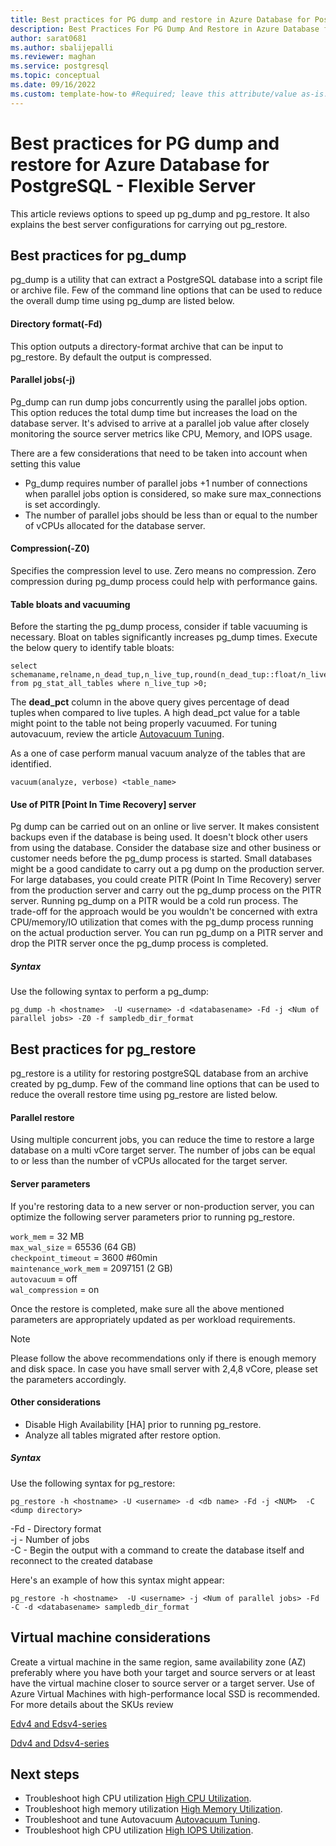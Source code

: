 ```yaml
---
title: Best practices for PG dump and restore in Azure Database for PostgreSQL - Flexible Server
description: Best Practices For PG Dump And Restore in Azure Database for PostgreSQL - Flexible Server 
author: sarat0681
ms.author: sbalijepalli
ms.reviewer: maghan
ms.service: postgresql
ms.topic: conceptual
ms.date: 09/16/2022
ms.custom: template-how-to #Required; leave this attribute/value as-is.
---
```


# Best practices for PG dump and restore for Azure Database for PostgreSQL - Flexible Server

This article reviews options to speed up pg_dump and pg_restore. It also explains the best server configurations for carrying out pg_restore.

## Best practices for pg_dump

pg_dump is a utility that can extract a PostgreSQL database into a script file or archive file. Few of the command line options that can be used to reduce the overall dump time using pg_dump are listed below.

#### Directory format(-Fd)

This option outputs a directory-format archive that can be input to pg_restore. By default the output is compressed.

#### Parallel jobs(-j)

Pg_dump can run dump jobs concurrently using the parallel jobs option. This option reduces the total dump time but increases the load on the database server. It's advised to arrive at a parallel job value after closely monitoring the source server metrics like CPU, Memory, and IOPS usage.

There are a few considerations that need to be taken into account when setting this value
- Pg_dump requires number of parallel jobs +1 number of connections when parallel jobs option is considered, so make sure max_connections is set accordingly.
- The number of parallel jobs should be less than or equal to the number of vCPUs allocated for the database server.

#### Compression(-Z0)

Specifies the compression level to use. Zero means no compression. Zero compression during pg_dump process could help with performance gains.

#### Table bloats and vacuuming

Before the starting the pg_dump process, consider if table vacuuming is necessary. Bloat on tables significantly increases pg_dump times. Execute the below query to identify table bloats:

```
select schemaname,relname,n_dead_tup,n_live_tup,round(n_dead_tup::float/n_live_tup::float*100) dead_pct,autovacuum_count,last_vacuum,last_autovacuum,last_autoanalyze,last_analyze from pg_stat_all_tables where n_live_tup >0;
```

The **dead_pct** column in the above query gives percentage of dead tuples when compared to live tuples. A high dead_pct value for a table might point to the table not being properly vacuumed. For tuning autovacuum, review the article [Autovacuum Tuning](./how-to-autovacuum-tuning.md).


As a one of case perform manual vacuum analyze of the tables that are identified.

```
vacuum(analyze, verbose) <table_name> 
```

#### Use of PITR [Point In Time Recovery] server

Pg dump can be carried out on an online or live server. It makes consistent backups even if the database is being used. It doesn't block other users from using the database. Consider the database size and other business or customer needs before the pg_dump process is started. Small databases might be a good candidate to carry out a pg dump on the production server. For large databases, you could create PITR (Point In Time Recovery) server from the production server and carry out the pg_dump process on the PITR server. Running pg_dump on a PITR would be a cold run process. The trade-off for the approach would be you wouldn't be concerned with extra CPU/memory/IO utilization that comes with the pg_dump process running on the actual production server. You can run pg_dump on a PITR server and drop the PITR server once the pg_dump process is completed.

##### Syntax

Use the following syntax to perform a pg_dump:

`pg_dump -h <hostname>  -U <username> -d <databasename> -Fd -j <Num of parallel jobs> -Z0 -f sampledb_dir_format`


## Best practices for pg_restore

pg_restore is a utility for restoring postgreSQL database from an archive created by pg_dump. Few of the command line options that can be used to reduce the overall restore time using pg_restore are listed below.

#### Parallel restore

Using multiple concurrent jobs, you can reduce the time to restore a large database on a multi vCore target server. The number of jobs can be equal to or less than the number of vCPUs allocated for the target server.

#### Server parameters

If you're restoring data to a new server or non-production server, you can optimize the following server parameters prior to running pg_restore.

`work_mem` = 32 MB   
`max_wal_size` = 65536 (64 GB)     
`checkpoint_timeout` = 3600 #60min     
`maintenance_work_mem` = 2097151 (2 GB)   
`autovacuum` = off   
`wal_compression` = on   

Once the restore is completed, make sure all the above mentioned parameters are appropriately updated as per workload requirements.

> [!NOTE]
> Please follow the above recommendations only if there is enough memory and disk space. In case you have small server with 2,4,8 vCore, please set the parameters accordingly.

#### Other considerations

- Disable High Availability [HA] prior to running pg_restore.
- Analyze all tables migrated after restore option.

##### Syntax

Use the following syntax for pg_restore:

`pg_restore -h <hostname> -U <username> -d <db name> -Fd -j <NUM>  -C  <dump directory>`

-Fd - Directory format   
-j - Number of jobs   
-C - Begin the output with a command to create the database itself and reconnect to the created database     

Here's an example of how this syntax might appear:

`pg_restore -h <hostname>  -U <username> -j <Num of parallel jobs> -Fd -C -d <databasename> sampledb_dir_format`

## Virtual machine considerations

Create a virtual machine in the same region, same availability zone (AZ) preferably where you have both your target and source servers or at least have the virtual machine closer to source server or a target server. Use of Azure Virtual Machines with high-performance local SSD is recommended. For more details about the SKUs review

[Edv4 and Edsv4-series](../../virtual-machines/edv4-edsv4-series.md)   

[Ddv4 and Ddsv4-series](../../virtual-machines/ddv4-ddsv4-series.md)

## Next steps

- Troubleshoot high CPU utilization [High CPU Utilization](./how-to-high-cpu-utilization.md).
- Troubleshoot high memory utilization [High Memory Utilization](./how-to-high-memory-utilization.md).
- Troubleshoot and tune Autovacuum [Autovacuum Tuning](./how-to-autovacuum-tuning.md).
- Troubleshoot high CPU utilization [High IOPS Utilization](./how-to-high-io-utilization.md).